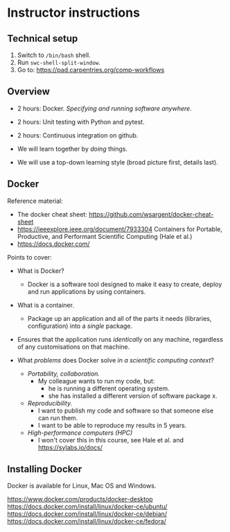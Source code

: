 # Instructor instructions

## Technical setup

1. Switch to ``/bin/bash`` shell.
2. Run ``swc-shell-split-window``.
3. Go to: https://pad.carpentries.org/comp-workflows

## Overview

* 2 hours: Docker. *Specifying and running software anywhere*.
* 2 hours: Unit testing with Python and pytest.
* 2 hours: Continuous integration on github.

* We will learn together by *doing* things.
* We will use a top-down learning style (broad picture first, details last).

## Docker

Reference material:

* The docker cheat sheet: https://github.com/wsargent/docker-cheat-sheet
* https://ieeexplore.ieee.org/document/7933304 Containers for Portable, Productive, and Performant Scientific Computing (Hale et al.)
* https://docs.docker.com/

Points to cover:

* What is Docker?
  * Docker is a software tool designed to make it easy to create, deploy
    and run applications by using containers.
* What is a container.
  * Package up an application and all of the parts it needs (libraries, configuration)
    into a *single* package.
* Ensures that the application runs *identically* on any machine, regardless
  of any customisations on that machine.

* What *problems* does Docker solve *in a scientific computing context*?
  * *Portability, collaboration.*
    * My colleague wants to run my code, but:
      * he is running a different operating system.
      * she has installed a different version of software package x.
  * *Reproducibility.*
    * I want to publish my code and software so that someone else can run them.
    * I want to be able to reproduce my results in 5 years.
  * *High-performance computers (HPC)*
    * I won't cover this in this course, see Hale et al. and https://sylabs.io/docs/

## Installing Docker

Docker is available for Linux, Mac OS and Windows.

https://www.docker.com/products/docker-desktop
https://docs.docker.com/install/linux/docker-ce/ubuntu/
https://docs.docker.com/install/linux/docker-ce/debian/
https://docs.docker.com/install/linux/docker-ce/fedora/


